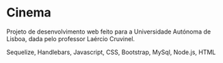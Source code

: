# Cinema
Projeto de desenvolvimento web feito para a Universidade Autónoma de Lisboa, dada pelo professor Laércio Cruvinel.

Sequelize, Handlebars, Javascript, CSS, Bootstrap, MySql, Node.js, HTML
